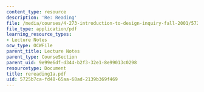 ```yaml
---
content_type: resource
description: 'Re: Reading'
file: /media/courses/4-273-introduction-to-design-inquiry-fall-2001/5725b7cafd4865aa68ad2139b369f469_rereading1a.pdf
file_type: application/pdf
learning_resource_types:
- Lecture Notes
ocw_type: OCWFile
parent_title: Lecture Notes
parent_type: CourseSection
parent_uid: 9e99e6df-d344-b2f3-32e1-8e99013c0298
resourcetype: Document
title: rereading1a.pdf
uid: 5725b7ca-fd48-65aa-68ad-2139b369f469
---
```

